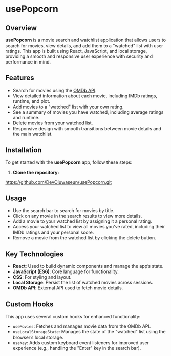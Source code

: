 # usePopcorn

## Overview

**usePopcorn** is a movie search and watchlist application that allows users to search for movies, view details, and add them to a "watched" list with user ratings. This app is built using React, JavaScript, and local storage, providing a smooth and responsive user experience with security and performance in mind.

## Features

- Search for movies using the [OMDb API](http://www.omdbapi.com/).
- View detailed information about each movie, including IMDb ratings, runtime, and plot.
- Add movies to a "watched" list with your own rating.
- See a summary of movies you have watched, including average ratings and runtime.
- Delete movies from your watched list.
- Responsive design with smooth transitions between movie details and the main watchlist.

## Installation

To get started with the **usePopcorn** app, follow these steps:

1. **Clone the repository:**
   
 https://github.com/DevOluwaseun/usePopcorn.git

 
## Usage

- Use the search bar to search for movies by title.
- Click on any movie in the search results to view more details.
- Add a movie to your watched list by assigning it a personal rating.
- Access your watched list to view all movies you've rated, including their IMDb ratings and your personal score.
- Remove a movie from the watched list by clicking the delete button.

## Key Technologies

- **React**: Used to build dynamic components and manage the app’s state.
- **JavaScript (ES6)**: Core language for functionality.
- **CSS**: For styling and layout.
- **Local Storage**: Persist the list of watched movies across sessions.
- **OMDb API**: External API used to fetch movie details.

## Custom Hooks

This app uses several custom hooks for enhanced functionality:

- `useMovies`: Fetches and manages movie data from the OMDb API.
- `useLocalStorageState`: Manages the state of the "watched" list using the browser’s local storage.
- `useKey`: Adds custom keyboard event listeners for improved user experience (e.g., handling the "Enter" key in the search bar).
